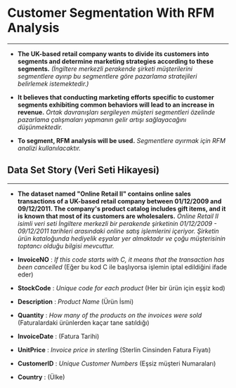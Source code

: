 # Customer Segmentation With RFM Analysis

---

- **The UK-based retail company wants to divide its customers into segments and determine marketing strategies according to these segments.** *(İngiltere merkezli perakende şirketi müşterilerini segmentlere ayırıp bu segmentlere göre pazarlama stratejileri belirlemek istemektedir.)*

- **It believes that conducting marketing efforts specific to customer segments exhibiting common behaviors will lead to an increase in revenue.** *Ortak davranışları sergileyen müşteri segmentleri özelinde pazarlama çalışmaları yapmanın gelir artışı sağlayacağını düşünmektedir.*

- **To segment, RFM analysis will be used.** *Segmentlere ayırmak için RFM analizi kullanılacaktır.*



## Data Set Story (Veri Seti Hikayesi)

---

- **The dataset named "Online Retail II" contains online sales transactions of a UK-based retail company between 01/12/2009 and 09/12/2011. The company's product catalog includes gift items, and it is known that most of its customers are wholesalers.** *Online Retail II isimli veri seti İngiltere merkezli bir perakende şirketinin  01/12/2009 - 09/12/2011 tarihleri arasındaki online satış işlemlerini içeriyor. Şirketin ürün kataloğunda hediyelik eşyalar yer almaktadır ve çoğu müşterisinin toptancı olduğu bilgisi mevcuttur.*

- **InvoiceNO** : *If this code starts with C, it means that the transaction has been cancelled* (Eğer bu kod C ile başlıyorsa işlemin iptal edildiğini ifade eder)

- **StockCode** : *Unique code for each product* (Her bir ürün için eşşiz kod)

- **Description** : *Product Name* (Ürün İsmi)

- **Quantity** : *How many of the products on the invoices were sold* (Faturalardaki ürünlerden kaçar tane satıldığı)

- **InvoiceDate** : (Fatura Tarihi)

- **UnitPrice** : *Invoice price in sterling* (Sterlin Cinsinden Fatura Fiyatı)

- **CustomerID** : *Unique Customer Numbers* (Eşsiz müşteri Numaraları)

- **Country** : (Ülke)


